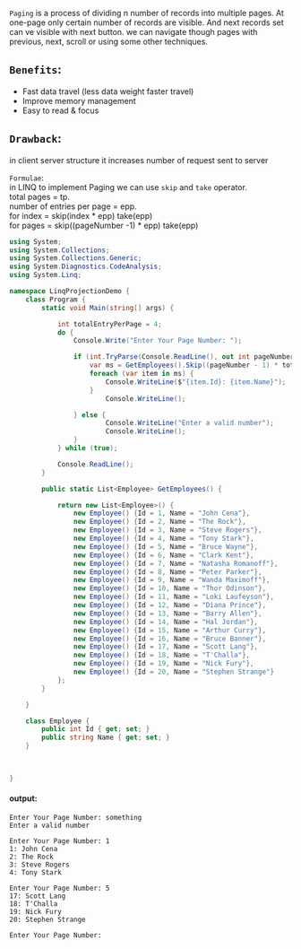 `Paging` is a process of dividing n number of records into multiple pages. At one-page only certain number of records are visible. And next records set can ve visible with next button. we can navigate though pages with previous, next, scroll or using some other techniques.  

## `Benefits`:  
- Fast data travel (less data weight faster travel)  
- Improve memory management  
- Easy to read & focus  

## `Drawback`:  
in client server structure it increases number of request sent to server  


`Formulae`:  
in LINQ to implement Paging we can use `skip` and `take` operator.  
total pages = tp.  
number of entries per page = epp.  
for index = skip(index * epp) take(epp)  
for pages = skip((pageNumber -1) * epp) take(epp)  

```C#
using System;
using System.Collections;
using System.Collections.Generic;
using System.Diagnostics.CodeAnalysis;
using System.Linq;

namespace LinqProjectionDemo {
    class Program {
        static void Main(string[] args) {

            int totalEntryPerPage = 4;
            do {
                Console.Write("Enter Your Page Number: ");

                if (int.TryParse(Console.ReadLine(), out int pageNumber)) {
                    var ms = GetEmployees().Skip((pageNumber - 1) * totalEntryPerPage).Take(totalEntryPerPage);
                    foreach (var item in ms) {
                        Console.WriteLine($"{item.Id}: {item.Name}");
                    }
                        Console.WriteLine();

                } else {
                        Console.WriteLine("Enter a valid number");
                        Console.WriteLine();
                }
            } while (true);

            Console.ReadLine();
        }

        public static List<Employee> GetEmployees() {

            return new List<Employee>() {
                new Employee() {Id = 1, Name = "John Cena"},
                new Employee() {Id = 2, Name = "The Rock"},
                new Employee() {Id = 3, Name = "Steve Rogers"},
                new Employee() {Id = 4, Name = "Tony Stark"},
                new Employee() {Id = 5, Name = "Bruce Wayne"},
                new Employee() {Id = 6, Name = "Clark Kent"},
                new Employee() {Id = 7, Name = "Natasha Romanoff"},
                new Employee() {Id = 8, Name = "Peter Parker"},
                new Employee() {Id = 9, Name = "Wanda Maximoff"},
                new Employee() {Id = 10, Name = "Thor Odinson"},
                new Employee() {Id = 11, Name = "Loki Laufeyson"},
                new Employee() {Id = 12, Name = "Diana Prince"},
                new Employee() {Id = 13, Name = "Barry Allen"},
                new Employee() {Id = 14, Name = "Hal Jordan"},
                new Employee() {Id = 15, Name = "Arthur Curry"},
                new Employee() {Id = 16, Name = "Bruce Banner"},
                new Employee() {Id = 17, Name = "Scott Lang"},
                new Employee() {Id = 18, Name = "T'Challa"},
                new Employee() {Id = 19, Name = "Nick Fury"},
                new Employee() {Id = 20, Name = "Stephen Strange"}
            };
        }

    }

    class Employee {
        public int Id { get; set; }
        public string Name { get; set; }
    }
    


}
```  
#### output:
```terminal
Enter Your Page Number: something
Enter a valid number

Enter Your Page Number: 1
1: John Cena
2: The Rock
3: Steve Rogers
4: Tony Stark

Enter Your Page Number: 5
17: Scott Lang
18: T'Challa
19: Nick Fury
20: Stephen Strange

Enter Your Page Number:
```  